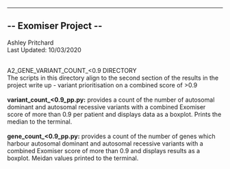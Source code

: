 ----------------------
-- Exomiser Project --
----------------------

Ashley Pritchard <br>
Last Updated: 10/03/2020 <br><br>

A2_GENE_VARIANT_COUNT_<0.9 DIRECTORY<br>
The scripts in this directory align to the second section of the results in the project write up - variant prioritisation on a combined score of >0.9<br><br>
<strong>variant_count_<0.9_pp.py:</strong> provides a count of the number of autosomal dominant and autosomal recessive variants with a combined Exomiser score of more than 0.9 per patient and displays data as a boxplot. Prints the median to the terminal.<br><br>
<strong>gene_count_<0.9_pp.py:</strong> provides a count of the number of genes which harbour autosomal dominant and autosomal recessive variants with a combined Exomiser score of more than 0.9 and displays results as a boxplot. Meidan values printed to the terminal. 
